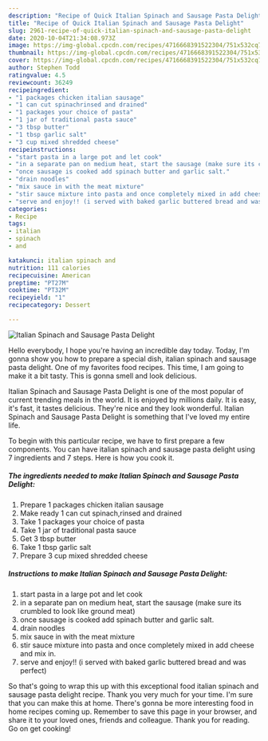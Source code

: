 ```yaml
---
description: "Recipe of Quick Italian Spinach and Sausage Pasta Delight"
title: "Recipe of Quick Italian Spinach and Sausage Pasta Delight"
slug: 2961-recipe-of-quick-italian-spinach-and-sausage-pasta-delight
date: 2020-10-04T21:34:08.973Z
image: https://img-global.cpcdn.com/recipes/4716668391522304/751x532cq70/italian-spinach-and-sausage-pasta-delight-recipe-main-photo.jpg
thumbnail: https://img-global.cpcdn.com/recipes/4716668391522304/751x532cq70/italian-spinach-and-sausage-pasta-delight-recipe-main-photo.jpg
cover: https://img-global.cpcdn.com/recipes/4716668391522304/751x532cq70/italian-spinach-and-sausage-pasta-delight-recipe-main-photo.jpg
author: Stephen Todd
ratingvalue: 4.5
reviewcount: 36249
recipeingredient:
- "1 packages chicken italian sausage"
- "1 can cut spinachrinsed and drained"
- "1 packages your choice of pasta"
- "1 jar of traditional pasta sauce"
- "3 tbsp butter"
- "1 tbsp garlic salt"
- "3 cup mixed shredded cheese"
recipeinstructions:
- "start pasta in a large pot and let cook"
- "in a separate pan on medium heat, start the sausage (make sure its crumbled to look like ground meat)"
- "once sausage is cooked add spinach butter and garlic salt."
- "drain noodles"
- "mix sauce in with the meat mixture"
- "stir sauce mixture into pasta and once completely mixed in add cheese and mix in."
- "serve and enjoy!! (i served with baked garlic buttered bread and was perfect)"
categories:
- Recipe
tags:
- italian
- spinach
- and

katakunci: italian spinach and 
nutrition: 111 calories
recipecuisine: American
preptime: "PT27M"
cooktime: "PT32M"
recipeyield: "1"
recipecategory: Dessert

---
```



![Italian Spinach and Sausage Pasta Delight](https://img-global.cpcdn.com/recipes/4716668391522304/751x532cq70/italian-spinach-and-sausage-pasta-delight-recipe-main-photo.jpg)

Hello everybody, I hope you're having an incredible day today. Today, I'm gonna show you how to prepare a special dish, italian spinach and sausage pasta delight. One of my favorites food recipes. This time, I am going to make it a bit tasty. This is gonna smell and look delicious.



Italian Spinach and Sausage Pasta Delight is one of the most popular of current trending meals in the world. It is enjoyed by millions daily. It is easy, it's fast, it tastes delicious. They're nice and they look wonderful. Italian Spinach and Sausage Pasta Delight is something that I've loved my entire life.


To begin with this particular recipe, we have to first prepare a few components. You can have italian spinach and sausage pasta delight using 7 ingredients and 7 steps. Here is how you cook it.

<!--inarticleads1-->

##### The ingredients needed to make Italian Spinach and Sausage Pasta Delight:

1. Prepare 1 packages chicken italian sausage
1. Make ready 1 can cut spinach,rinsed and drained
1. Take 1 packages your choice of pasta
1. Take 1 jar of traditional pasta sauce
1. Get 3 tbsp butter
1. Take 1 tbsp garlic salt
1. Prepare 3 cup mixed shredded cheese




<!--inarticleads2-->

##### Instructions to make Italian Spinach and Sausage Pasta Delight:

1. start pasta in a large pot and let cook
1. in a separate pan on medium heat, start the sausage (make sure its crumbled to look like ground meat)
1. once sausage is cooked add spinach butter and garlic salt.
1. drain noodles
1. mix sauce in with the meat mixture
1. stir sauce mixture into pasta and once completely mixed in add cheese and mix in.
1. serve and enjoy!! (i served with baked garlic buttered bread and was perfect)




So that's going to wrap this up with this exceptional food italian spinach and sausage pasta delight recipe. Thank you very much for your time. I'm sure that you can make this at home. There's gonna be more interesting food in home recipes coming up. Remember to save this page in your browser, and share it to your loved ones, friends and colleague. Thank you for reading. Go on get cooking!
